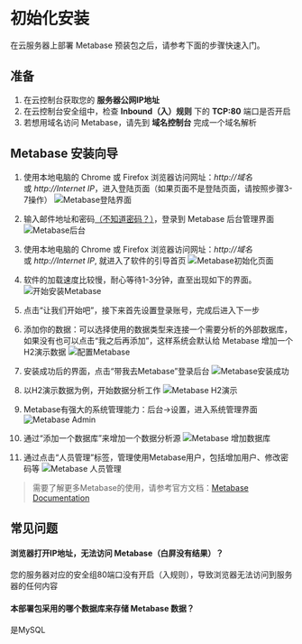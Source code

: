 # 初始化安装

在云服务器上部署 Metabase 预装包之后，请参考下面的步骤快速入门。

## 准备

1. 在云控制台获取您的 **服务器公网IP地址** 
2. 在云控制台安全组中，检查 **Inbound（入）规则** 下的 **TCP:80** 端口是否开启
3. 若想用域名访问 Metabase，请先到 **域名控制台** 完成一个域名解析

## Metabase 安装向导

1. 使用本地电脑的 Chrome 或 Firefox 浏览器访问网址：*http://域名* 或 *http://Internet IP*，进入登陆页面（如果页面不是登陆页面，请按照步骤3-7操作）
![Metabase登陆界面](https://libs.websoft9.com/Websoft9/DocsPicture/en/metabase/metabase-start-websoft9.png)

2. 输入邮件地址和密码[（不知道密码？）](/zh/stack-accounts.md)，登录到 Metabase 后台管理界面
![Metabase后台](https://libs.websoft9.com/Websoft9/DocsPicture/zh/metabase/metabase-dashborad-websoft9.png)

3. 使用本地电脑的 Chrome 或 Firefox 浏览器访问网址：*http://域名* 或 *http://Internet IP*, 就进入了软件的引导首页
![Metabase初始化页面](https://libs.websoft9.com/Websoft9/DocsPicture/en/metabase/metabase-start-websoft9.png)

4. 软件的加载速度比较慢，耐心等待1-3分钟，直至出现如下的界面。
![开始安装Metabase](https://libs.websoft9.com/Websoft9/DocsPicture/zh/metabase/metabase-starty-websoft9.png)

5. 点击“让我们开始吧”，接下来首先设置登录账号，完成后进入下一步
6. 添加你的数据：可以选择使用的数据类型来连接一个需要分析的外部数据库，如果没有也可以点击“我之后再添加”，这样系统会默认给 Metabase 增加一个H2演示数据
![配置Metabase](https://libs.websoft9.com/Websoft9/DocsPicture/zh/metabase/metabase-installdb-websoft9.png)

7. 安装成功后的界面，点击“带我去Metabase”登录后台
![Metabase安装成功](https://libs.websoft9.com/Websoft9/DocsPicture/zh/metabase/metabase-installss-websoft9.png)

8. 以H2演示数据为例，开始数据分析工作
![Metabase H2演示](https://libs.websoft9.com/Websoft9/DocsPicture/zh/metabase/metabase-dashborad-websoft9.png)

9. Metabase有强大的系统管理能力：后台->设置，进入系统管理界面
![Metabase Admin](https://libs.websoft9.com/Websoft9/DocsPicture/zh/metabase/metabase-admin-websoft9.png)

10. 通过“添加一个数据库”来增加一个数据分析源
![Metabase 增加数据库](https://libs.websoft9.com/Websoft9/DocsPicture/zh/metabase/metabase-adddb-websoft9.png)

11. 通过点击“人员管理”标签，管理使用Metabase用户，包括增加用户、修改密码等
![Metabase 人员管理](https://libs.websoft9.com/Websoft9/DocsPicture/zh/metabase/metabase-users-websoft9.png)

> 需要了解更多Metabase的使用，请参考官方文档：[Metabase Documentation](https://metabase.com/docs/latest/)

## 常见问题

#### 浏览器打开IP地址，无法访问 Metabase（白屏没有结果）？

您的服务器对应的安全组80端口没有开启（入规则），导致浏览器无法访问到服务器的任何内容

#### 本部署包采用的哪个数据库来存储 Metabase 数据？

是MySQL
